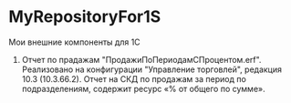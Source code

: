 # MyRepositoryFor1S
Мои внешние компоненты для 1С
1. Отчет по прадажам "ПродажиПоПериодамСПроцентом.erf".
Реализовано на конфигурации "Управление торговлей", редакция 10.3 (10.3.66.2).
Отчет на СКД по продажам за период по подразделениям, содержит ресурс «% от общего по сумме».
